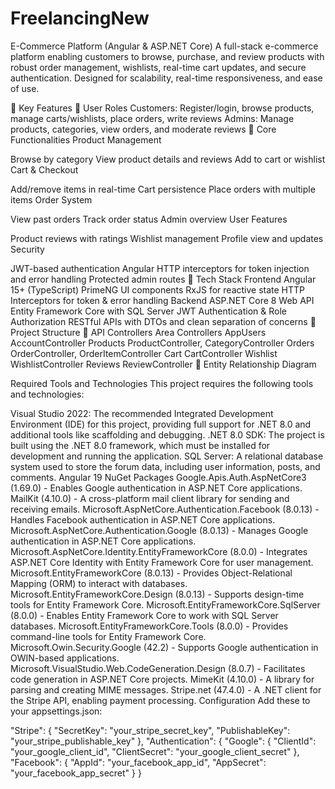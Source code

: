 # FreelancingNew

E-Commerce Platform (Angular & ASP.NET Core)
A full-stack e-commerce platform enabling customers to browse, purchase, and review products with robust order management, wishlists, real-time cart updates, and secure authentication. Designed for scalability, real-time responsiveness, and ease of use.

🚀 Key Features
👤 User Roles
Customers: Register/login, browse products, manage carts/wishlists, place orders, write reviews
Admins: Manage products, categories, view orders, and moderate reviews
🛒 Core Functionalities
Product Management

Browse by category
View product details and reviews
Add to cart or wishlist
Cart & Checkout

Add/remove items in real-time
Cart persistence
Place orders with multiple items
Order System

View past orders
Track order status
Admin overview
User Features

Product reviews with ratings
Wishlist management
Profile view and updates
Security

JWT-based authentication
Angular HTTP interceptors for token injection and error handling
Protected admin routes
🧱 Tech Stack
Frontend
Angular 15+ (TypeScript)
PrimeNG UI components
RxJS for reactive state
HTTP Interceptors for token & error handling
Backend
ASP.NET Core 8 Web API
Entity Framework Core with SQL Server
JWT Authentication & Role Authorization
RESTful APIs with DTOs and clean separation of concerns
📁 Project Structure
🔌 API Controllers
Area	Controllers
AppUsers	AccountController
Products	ProductController, CategoryController
Orders	OrderController, OrderItemController
Cart	CartController
Wishlist	WishlistController
Reviews	ReviewController
🧩 Entity Relationship Diagram

Required Tools and Technologies
This project requires the following tools and technologies:

Visual Studio 2022: The recommended Integrated Development Environment (IDE) for this project, providing full support for .NET 8.0 and additional tools like scaffolding and debugging.
.NET 8.0 SDK: The project is built using the .NET 8.0 framework, which must be installed for development and running the application.
SQL Server: A relational database system used to store the forum data, including user information, posts, and comments.
Angular 19
NuGet Packages
Google.Apis.Auth.AspNetCore3 (1.69.0) - Enables Google authentication in ASP.NET Core applications.
MailKit (4.10.0) - A cross-platform mail client library for sending and receiving emails.
Microsoft.AspNetCore.Authentication.Facebook (8.0.13) - Handles Facebook authentication in ASP.NET Core applications.
Microsoft.AspNetCore.Authentication.Google (8.0.13) - Manages Google authentication in ASP.NET Core applications.
Microsoft.AspNetCore.Identity.EntityFrameworkCore (8.0.0) - Integrates ASP.NET Core Identity with Entity Framework Core for user management.
Microsoft.EntityFrameworkCore (8.0.13) - Provides Object-Relational Mapping (ORM) to interact with databases.
Microsoft.EntityFrameworkCore.Design (8.0.13) - Supports design-time tools for Entity Framework Core.
Microsoft.EntityFrameworkCore.SqlServer (8.0.0) - Enables Entity Framework Core to work with SQL Server databases.
Microsoft.EntityFrameworkCore.Tools (8.0.0) - Provides command-line tools for Entity Framework Core.
Microsoft.Owin.Security.Google (42.2) - Supports Google authentication in OWIN-based applications.
Microsoft.VisualStudio.Web.CodeGeneration.Design (8.0.7) - Facilitates code generation in ASP.NET Core projects.
MimeKit (4.10.0) - A library for parsing and creating MIME messages.
Stripe.net (47.4.0) - A .NET client for the Stripe API, enabling payment processing.
Configuration
Add these to your appsettings.json:

"Stripe": {
  "SecretKey": "your_stripe_secret_key",
  "PublishableKey": "your_stripe_publishable_key"
},
"Authentication": {
  "Google": {
    "ClientId": "your_google_client_id",
    "ClientSecret": "your_google_client_secret"
  },
  "Facebook": {
    "AppId": "your_facebook_app_id",
    "AppSecret": "your_facebook_app_secret"
  }
}
